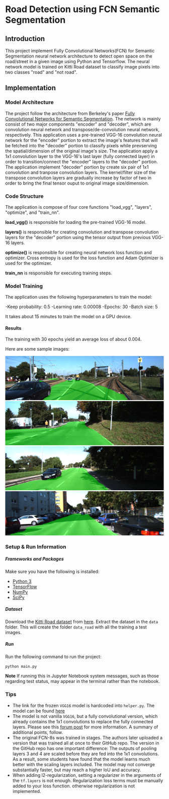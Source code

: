 # Road Detection using FCN Semantic Segmentation 
## Introduction
This project implement Fully Convolutional Networks(FCN) for Semantic Segmentation neural network architecture to detect open space on the road/street in a given image using Python and Tensorflow. The neural network model is trained on Kitti Road dataset to classify image pixels into two classes "road" and "not road". 

## Implementation

### Model Architecture
The project follow the architecture from Berkeley's paper
[Fully Convolutional Networks for Semantic Segmentation](https://people.eecs.berkeley.edu/~jonlong/long_shelhamer_fcn.pdf). The network is mainly consist of two major components "encoder" and "decoder", which are  convolution neural network and transpose/de-convolution neural network, respectively. This application uses a pre-trained VGG-16 convolution neural network for the "encoder" portion to extract the image's features that will be fetched into the "decoder" portion to classify pixels while prevserving the spatial/dimension of the original image's size. The application apply a 1x1 convolution layer to the VGG-16's last layer (fully connected layer) in order to transition/connect the "encoder" layers to the "decoder" portion. The application implement "decoder" portion by create six pair of 1x1 convolution and tranpose convolution layers. The kernel/filter size of the transpose convolution layers are gradually increase by factor of two in order to bring the final tensor ouput to original image size/dimension.

### Code Structure
The application is compose of four core functions "load_vgg", "layers", "optimize", and "train_nn".

**load_vgg()** is responsible for loading the pre-trained VGG-16 model.

**layers()** is responsible for creating convolution and transpose convolution layers for the "decoder" portion using the tensor output from previous VGG-16 layers.

**optimize()** is responsible for creating neural network loss function and optimizer. Cross entropy is used for the loss function and Adam Optimizer is used for the optimizer.

**train_nn** is responsible for executing training steps.


### Model Training
The application uses the following hyperparameters to train the model:

-Keep probability: 0.5
-Learning rate: 0.00008
-Epochs: 30
-Batch size: 5

It takes about 15 minutes to train the model on a GPU device.

#### Results
The training with 30 epochs yield an average loss of about 0.004. 

Here are some sample images:

![sample1](./assets/final-sample-1.png)
![sample2](./assets/final-sample-2.png)
![sample3](./assets/final-sample-3.png)
![sample4](./assets/final-sample-4.png)



### Setup & Run Information
##### Frameworks and Packages
Make sure you have the following is installed:
 - [Python 3](https://www.python.org/)
 - [TensorFlow](https://www.tensorflow.org/)
 - [NumPy](http://www.numpy.org/)
 - [SciPy](https://www.scipy.org/)
##### Dataset
Download the [Kitti Road dataset](http://www.cvlibs.net/datasets/kitti/eval_road.php) from [here](http://www.cvlibs.net/download.php?file=data_road.zip).  Extract the dataset in the `data` folder.  This will create the folder `data_road` with all the training a test images.

##### Run
Run the following command to run the project:
```
python main.py
```
**Note** If running this in Jupyter Notebook system messages, such as those regarding test status, may appear in the terminal rather than the notebook.

 ### Tips
- The link for the frozen `VGG16` model is hardcoded into `helper.py`.  The model can be found [here](https://s3-us-west-1.amazonaws.com/udacity-selfdrivingcar/vgg.zip)
- The model is not vanilla `VGG16`, but a fully convolutional version, which already contains the 1x1 convolutions to replace the fully connected layers. Please see this [forum post](https://discussions.udacity.com/t/here-is-some-advice-and-clarifications-about-the-semantic-segmentation-project/403100/8?u=subodh.malgonde) for more information.  A summary of additional points, follow. 
- The original FCN-8s was trained in stages. The authors later uploaded a version that was trained all at once to their GitHub repo.  The version in the GitHub repo has one important difference: The outputs of pooling layers 3 and 4 are scaled before they are fed into the 1x1 convolutions.  As a result, some students have found that the model learns much better with the scaling layers included. The model may not converge substantially faster, but may reach a higher IoU and accuracy. 
- When adding l2-regularization, setting a regularizer in the arguments of the `tf.layers` is not enough. Regularization loss terms must be manually added to your loss function. otherwise regularization is not implemented.
 
